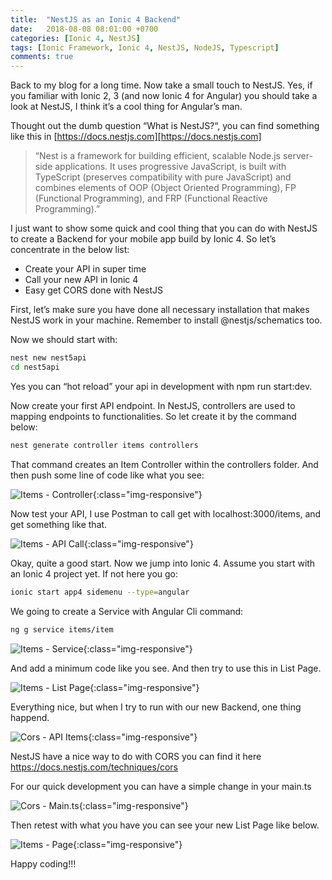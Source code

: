 ```yaml
---
title:  "NestJS as an Ionic 4 Backend"
date:   2018-08-08 08:01:00 +0700
categories: [Ionic 4, NestJS]
tags: [Ionic Framework, Ionic 4, NestJS, NodeJS, Typescript]
comments: true
---
```


Back to my blog for a long time. Now take a small touch to NestJS. Yes, if you familiar with Ionic 2, 3 (and now Ionic 4 for Angular) you should take a look at NestJS, I think it’s a cool thing for Angular’s man.

Thought out the dumb question “What is NestJS?“, you can find something like this in [https://docs.nestjs.com][https://docs.nestjs.com]

>“Nest is a framework for building efficient, scalable Node.js server-side applications. It uses progressive JavaScript, is built with TypeScript (preserves compatibility with pure JavaScript) and combines elements of OOP (Object Oriented Programming), FP (Functional Programming), and FRP (Functional Reactive Programming).”

I just want to show some quick and cool thing that you can do with NestJS to create a Backend for your mobile app build by Ionic 4. So let’s concentrate in the below list:
- Create your API in super time
- Call your new API in Ionic 4
- Easy get CORS done with NestJS

First, let’s make sure you have done all necessary installation that makes NestJS work in your machine. Remember to install @nestjs/schematics too.

Now we should start with:

```bash
nest new nest5api
cd nest5api
```

Yes you can “hot reload” your api in development with npm run start:dev.

Now create your first API endpoint. In NestJS, controllers are used to mapping endpoints to functionalities. So let create it by the command below:

```bash
nest generate controller items controllers
```

That command creates an Item Controller within the controllers folder. And then push some line of code like what you see:

![Items - Controller](https://www.xmobe.com/assets/images/2018/08/carbon-1.png){:class="img-responsive"}

Now test your API, I use Postman to call get with localhost:3000/items, and get something like that.

![Items - API Call](https://i0.wp.com/www.xmobe.com/assets/images/2018/08/Screen-Shot-2018-08-07-at-10.33.45-AM.png?w=1960&ssl=1){:class="img-responsive"}

Okay, quite a good start. Now we jump into Ionic 4. Assume you start with an Ionic 4 project yet. If not here you go:

```bash
ionic start app4 sidemenu --type=angular
```

We going to create a Service with Angular Cli command:

```bash
ng g service items/item
```

![Items - Service](https://i1.wp.com/www.xmobe.com/assets/images/2018/08/carbon-1-1.png?w=1060&ssl=1){:class="img-responsive"} 

And add a minimum code like you see. And then try to use this in List Page.

![Items - List Page](https://i1.wp.com/www.xmobe.com/assets/images/2018/08/carbon-2.png?w=1480&ssl=1){:class="img-responsive"} 

Everything nice, but when I try to run with our new Backend, one thing happend.

![Cors - API Items](https://i2.wp.com/www.xmobe.com/assets/images/2018/08/Screen-Shot-2018-08-07-at-10.46.48-AM.png?w=1402&ssl=1){:class="img-responsive"} 

NestJS have a nice way to do with CORS you can find it here https://docs.nestjs.com/techniques/cors

For our quick development you can have a simple change in your main.ts

![Cors - Main.ts](https://i0.wp.com/www.xmobe.com/assets/images/2018/08/carbon-3.png?w=1328&ssl=1){:class="img-responsive"}  

Then retest with what you have you can see your new List Page like below.

![Items - Page](https://i2.wp.com/www.xmobe.com/assets/images/2018/08/Screen-Shot-2018-08-07-at-10.47.18-AM.png?w=598&ssl=1){:class="img-responsive"}  

Happy coding!!!

[https://docs.nestjs.com]: https://docs.nestjs.com